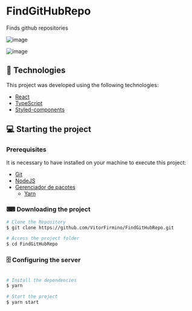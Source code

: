 # FindGitHubRepo
Finds github repositories

![image](https://user-images.githubusercontent.com/69886760/123865139-f0053580-d901-11eb-8189-551c59c3af1f.png)

![image](https://user-images.githubusercontent.com/69886760/123865240-0b704080-d902-11eb-9d13-9adbf9807ec2.png)

## 🧪 Technologies

This project was developed using the following technologies:

- [React](https://reactjs.org/)
- [TypeScript](https://www.typescriptlang.org/)
- [Styled-components](https://styled-components.com/)



## 💻 Starting the project

### Prerequisites

It is necessary to have installed on your machine to execute this project:
- [Git](https://git-scm.com)
- [NodeJS](https://nodejs.org/)
- [Gerenciador de pacotes](https://www.npmjs.com)
    - [Yarn](https://classic.yarnpkg.com/en/docs/install/#windows-stable)

### ⌨ Downloading the project

```bash
# Clone the Repository
$ git clone https://github.com/VitorFirmino/FindGitHubRepo.git

# Access the project folder
$ cd FindGitHubRepo
```

### 🗄️ Configuring the server
```bash

# Install the dependencies
$ yarn

# Start the project
$ yarn start
```


